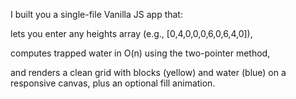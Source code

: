 I built you a single-file Vanilla JS app that:

lets you enter any heights array (e.g., [0,4,0,0,0,6,0,6,4,0]),

computes trapped water in O(n) using the two-pointer method,

and renders a clean grid with blocks (yellow) and water (blue) on a responsive canvas, plus an optional fill animation.
